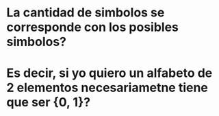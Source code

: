 # La cantidad de simbolos se corresponde con los posibles simbolos? 
# Es decir, si yo quiero un alfabeto de 2 elementos necesariametne tiene que ser {0, 1}?